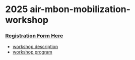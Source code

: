 # 2025 air-mbon-mobilization-workshop

### [Registration Form Here](https://docs.google.com/forms/d/e/1FAIpQLSd-fy9p06atXP0_O8IG83k2zZ4Zp6E_VlWEDy1N8lBVT-l3Sg/viewform)

* [workshop description](https://docs.google.com/document/d/1DJAvOU6X2LksMzx7F58HZ1bJD3EdQ6U8/edit)
* [workshop program](https://docs.google.com/spreadsheets/d/14W4TT7dZP4r63UzvKQxMDnRy0LGKrgU_/edit?gid=279683385#gid=279683385)
